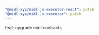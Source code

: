 ```yaml
---
"@midl-xyz/midl-js-executor-react": patch
"@midl-xyz/midl-js-executor": patch
---
```


feat: upgrade midl contracts
